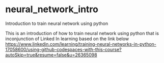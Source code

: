 # neural_network_intro
Introduction to train neural network using python

This is an introduction of how to train neural network using python that is inconjunction of Linked In learning based on the link below 
https://www.linkedin.com/learning/training-neural-networks-in-python-17058600/using-github-codespaces-with-this-course?autoSkip=true&resume=false&u=26365098
